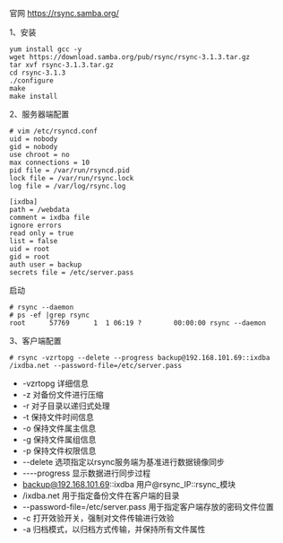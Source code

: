 官网
https://rsync.samba.org/  

1、安装  
```
yum install gcc -y
wget https://download.samba.org/pub/rsync/rsync-3.1.3.tar.gz
tar xvf rsync-3.1.3.tar.gz
cd rsync-3.1.3
./configure
make 
make install
```  

2、服务器端配置  
```
# vim /etc/rsyncd.conf 
uid = nobody
gid = nobody
use chroot = no
max connections = 10
pid file = /var/run/rsyncd.pid
lock file = /var/run/rsync.lock
log file = /var/log/rsync.log

[ixdba]
path = /webdata
comment = ixdba file
ignore errors
read only = true
list = false
uid = root
gid = root
auth user = backup
secrets file = /etc/server.pass
```  

启动  
```
# rsync --daemon
# ps -ef |grep rsync
root      57769      1  1 06:19 ?        00:00:00 rsync --daemon
```  

3、客户端配置  

```
# rsync -vzrtopg --delete --progress backup@192.168.101.69::ixdba /ixdba.net --password-file=/etc/server.pass
```
- -vzrtopg 详细信息
- -z 对备份文件进行压缩
- -r 对子目录以递归式处理
- -t 保持文件时间信息
- -o 保持文件属主信息
- -g 保持文件属组信息
- -p 保持文件权限信息
- --delete 选项指定以rsync服务端为基准进行数据镜像同步
- ----progress 显示数据进行同步过程
- backup@192.168.101.69::ixdba 用户@rsync_IP::rsync_模块
- /ixdba.net 用于指定备份文件在客户端的目录
- --password-file=/etc/server.pass 用于指定客户端存放的密码文件位置
- -c 打开效验开关，强制对文件传输进行效验
- -a 归档模式，以归档方式传输，并保持所有文件属性
